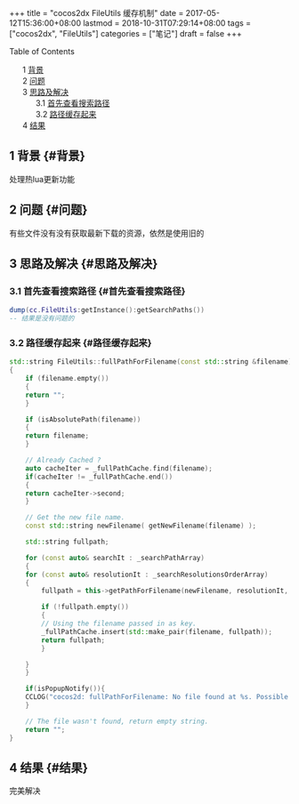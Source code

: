 +++
title = "cocos2dx FileUtils 缓存机制"
date = 2017-05-12T15:36:00+08:00
lastmod = 2018-10-31T07:29:14+08:00
tags = ["cocos2dx", "FileUtils"]
categories = ["笔记"]
draft = false
+++

<style>
  .ox-hugo-toc ul {
    list-style: none;
  }
</style>
<div class="ox-hugo-toc toc">
<div></div>

<div class="heading">Table of Contents</div>

- <span class="section-num">1</span> [背景](#背景)
- <span class="section-num">2</span> [问题](#问题)
- <span class="section-num">3</span> [思路及解决](#思路及解决)
    - <span class="section-num">3.1</span> [首先查看搜索路径](#首先查看搜索路径)
    - <span class="section-num">3.2</span> [路径缓存起来](#路径缓存起来)
- <span class="section-num">4</span> [结果](#结果)

</div>
<!--endtoc-->



## <span class="section-num">1</span> 背景 {#背景}

处理热lua更新功能


## <span class="section-num">2</span> 问题 {#问题}

有些文件没有没有获取最新下载的资源，依然是使用旧的


## <span class="section-num">3</span> 思路及解决 {#思路及解决}


### <span class="section-num">3.1</span> 首先查看搜索路径 {#首先查看搜索路径}

```lua
dump(cc.FileUtils:getInstance():getSearchPaths())
-- 结果是没有问题的
```


### <span class="section-num">3.2</span> 路径缓存起来 {#路径缓存起来}

```C++
std::string FileUtils::fullPathForFilename(const std::string &filename) const
{
    if (filename.empty())
    {
	return "";
    }

    if (isAbsolutePath(filename))
    {
	return filename;
    }

    // Already Cached ?
    auto cacheIter = _fullPathCache.find(filename);
    if(cacheIter != _fullPathCache.end())
    {
	return cacheIter->second;
    }

    // Get the new file name.
    const std::string newFilename( getNewFilename(filename) );

    std::string fullpath;

    for (const auto& searchIt : _searchPathArray)
    {
	for (const auto& resolutionIt : _searchResolutionsOrderArray)
	{
	    fullpath = this->getPathForFilename(newFilename, resolutionIt, searchIt);

	    if (!fullpath.empty())
	    {
		// Using the filename passed in as key.
		_fullPathCache.insert(std::make_pair(filename, fullpath));
		return fullpath;
	    }

	}
    }

    if(isPopupNotify()){
	CCLOG("cocos2d: fullPathForFilename: No file found at %s. Possible missing file.", filename.c_str());
    }

    // The file wasn't found, return empty string.
    return "";
}

```


## <span class="section-num">4</span> 结果 {#结果}

完美解决